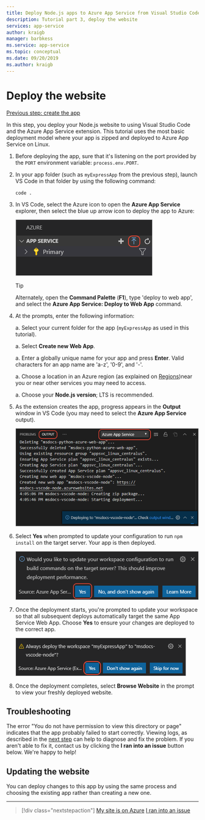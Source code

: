 ```yaml
---
title: Deploy Node.js apps to Azure App Service from Visual Studio Code
description: Tutorial part 3, deploy the website
services: app-service
author: kraigb
manager: barbkess
ms.service: app-service
ms.topic: conceptual
ms.date: 09/20/2019
ms.author: kraigb
---
```


# Deploy the website

[Previous step: create the app](tutorial-vscode-azure-app-service-node-02.md)

In this step, you deploy your Node.js website to using Visual Studio Code and the Azure App Service extension. This tutorial uses the most basic deployment model where your app is zipped and deployed to Azure App Service on Linux.

1. Before deploying the app, sure that it's listening on the port provided by the `PORT` environment variable: `process.env.PORT`.

1. In your app folder (such as `myExpressApp` from the previous step), launch VS Code in that folder by using the following command:

    ```bash
    code .
    ```

1. In VS Code, select the Azure icon to open the **Azure App Service** explorer, then select the blue up arrow icon to deploy the app to Azure:

    ![Deploy to Web App](media/deploy-azure/deploy.png)

    > [!TIP]
    > Alternately, open the **Command Palette** (**F1**), type 'deploy to web app', and select the **Azure App Service: Deploy to Web App** command.

1. At the prompts, enter the following information:

    a. Select your current folder for the app (`myExpressApp` as used in this tutorial).

    a. Select **Create new Web App**.

    a. Enter a globally unique name for your app and press **Enter**. Valid characters for an app name are 'a-z', '0-9', and '-'.

    a. Choose a location in an Azure region (as explained on [Regions](https://azure.microsoft.com/regions/))near you or near other services you may need to access.

    a. Choose your **Node.js version**; LTS is recommended.

1. As the extension creates the app, progress appears in the **Output** window in VS Code (you may need to select the **Azure App Service** output).

    ![Visual Studio Code output window for Azure App Service](media/deploy-azure/output-window.png)

1. Select **Yes** when prompted to update your configuration to run `npm install` on the target server. Your app is then deployed.

    ![Configured deployment](media/deploy-azure/server-build.png)

1. Once the deployment starts, you're prompted to update your workspace so that all subsequent deploys automatically target the same App Service Web App. Choose **Yes** to ensure your changes are deployed to the correct app.

    ![Configured deployment](media/deploy-azure/save-configuration.png)

1. Once the deployment completes, select **Browse Website** in the prompt to view your freshly deployed website.

## Troubleshooting

The error "You do not have permission to view this directory or page" indicates that the app probably failed to start correctly. Viewing logs, as described in the [next step](tutorial-vs-code-azure-app-service-node-04.md) can help to diagnose and fix the problem. If you aren't able to fix it, contact us by clicking the **I ran into an issue** button below. We're happy to help!

## Updating the website

You can deploy changes to this app by using the same process and choosing the existing app rather than creating a new one.

----

> [!div class="nextstepaction"]
> [My site is on Azure](tutorial-vscode-azure-app-service-node-04.md) [I ran into an issue](https://www.research.net/r/PWZWZ52?tutorial=node-deployment-azureappservice&step=deploy-app)
